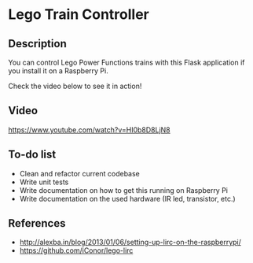 # Lego Train Controller

## Description

You can control Lego Power Functions trains with this Flask application if you install it on a Raspberry Pi.

Check the video below to see it in action!

## Video

https://www.youtube.com/watch?v=HI0b8D8LjN8

## To-do list

* Clean and refactor current codebase
* Write unit tests
* Write documentation on how to get this running on Raspberry Pi
* Write documentation on the used hardware (IR led, transistor, etc.)

## References

* http://alexba.in/blog/2013/01/06/setting-up-lirc-on-the-raspberrypi/
* https://github.com/iConor/lego-lirc